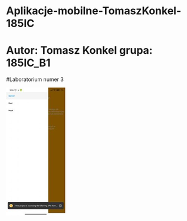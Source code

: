 
# Aplikacje-mobilne-TomaszKonkel-185IC
# Autor: Tomasz Konkel grupa: 185IC_B1


#Laboratorium numer 3

![alt text](https://github.com/TomaszKonkel/TomaszKonkel-aplikacje-mobilne-TomaszKonkel-185IC_B1/blob/master/Labki2/1.jpg)
